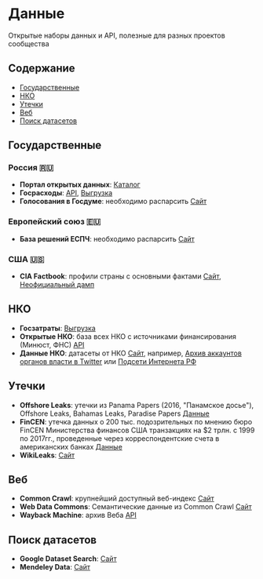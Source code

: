 # Данные
Открытые наборы данных и API, полезные для разных проектов сообщества

## Содержание
* [Государственные](#государственные)
* [НКО](#нко)
* [Утечки](#утечки)
* [Веб](#веб)
* [Поиск датасетов](#поиск-датасетов)

## Государственные

### Россия 🇷🇺
* **Портал открытых данных**: [Каталог](https://data.gov.ru/)
* **Госрасходы**: [API](https://spending.gov.ru/pages/devs_api/), [Выгрузка](https://spending.gov.ru/devs/opendata/)  
* **Голосования в Госдуме**: необходимо распарсить [Сайт](http://vote.duma.gov.ru/)

### Европейский союз 🇪🇺
* **База решений ЕСПЧ**: необходимо распарсить [Сайт](https://hudoc.echr.coe.int/eng#{%22respondent%22:[%22RUS%22],%22documentcollectionid2%22:[%22GRANDCHAMBER%22,%22CHAMBER%22]})

### США 🇺🇸
* **CIA Factbook**: профили страны с основными фактами [Сайт](https://www.cia.gov/the-world-factbook/countries/russia), [Неофициальный дамп](https://github.com/factbook/factbook.json)

## НКО
* **Госзатраты**: [Выгрузка](https://bulk.clearspending.ru)
* **Открытые НКО**: база всех НКО с источниками финансирования (Минюст, ФНС) [API](https://openngo.ru/opendata/)
* **Данные НКО**: датасеты от НКО [Сайт](http://ngodata.ru), например, [Архив аккаунтов органов власти в Twitter](http://ngodata.ru/dataset/govtwitters) или [Подсети Интернета РФ](http://ngodata.ru/dataset/rusasn)

## Утечки
* **Offshore Leaks**: утечки из Panama Papers (2016, "Панамское досье"), Offshore Leaks, Bahamas Leaks, Paradise Papers [Данные](https://offshoreleaks.icij.org/pages/database)
* **FinCEN**: утечка данных о 200 тыс. подозрительных по мнению бюро FinCEN Министерства финансов США транзакциях на $2 трлн. с 1999 по 2017гг., проведенные через корреспондентские счета в американских банках [Данные](https://www.icij.org/investigations/fincen-files/download-fincen-files-transaction-data/)
* **WikiLeaks**: [Сайт](https://wikileaks.org/)

## Веб

* **Common Crawl**: крупнейший доступный веб-индекс [Сайт](https://commoncrawl.org/)
* **Web Data Commons**: Семантические данные из Common Crawl [Сайт](http://webdatacommons.org/)
* **Wayback Machine**: архив Веба [API](https://archive.org/help/wayback_api.php)

## Поиск датасетов
* **Google Dataset Search**: [Сайт](https://datasetsearch.research.google.com/)
* **Mendeley Data**: [Сайт](https://data.mendeley.com)
